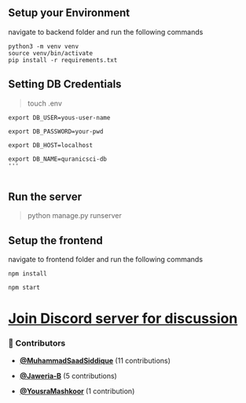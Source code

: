 <!-- DO NOT REMOVE - contributor_list:data:start:["MuhammadSaadSiddique", "Jaweria-B", "YousraMashkoor"]:end -->
## Setup your Environment

navigate to backend folder and run the following commands
```
python3 -m venv venv
source venv/bin/activate
pip install -r requirements.txt
```
## Setting DB Credentials

> touch .env
```
export DB_USER=yous-user-name

export DB_PASSWORD=your-pwd

export DB_HOST=localhost

export DB_NAME=quranicsci-db
'''


```

## Run the server

> python manage.py runserver

## Setup the frontend

navigate to frontend folder and run the following commands
```
npm install

npm start
```
# [Join Discord server for discussion](https://discord.gg/kWJjnFW3eK)

<!-- prettier-ignore-start -->
<!-- DO NOT REMOVE - contributor_list:start -->
### 👥 Contributors


- **[@MuhammadSaadSiddique](https://github.com/MuhammadSaadSiddique)** (11 contributions)

- **[@Jaweria-B](https://github.com/Jaweria-B)** (5 contributions)

- **[@YousraMashkoor](https://github.com/YousraMashkoor)** (1 contribution)

<!-- DO NOT REMOVE - contributor_list:end -->
<!-- prettier-ignore-end -->
